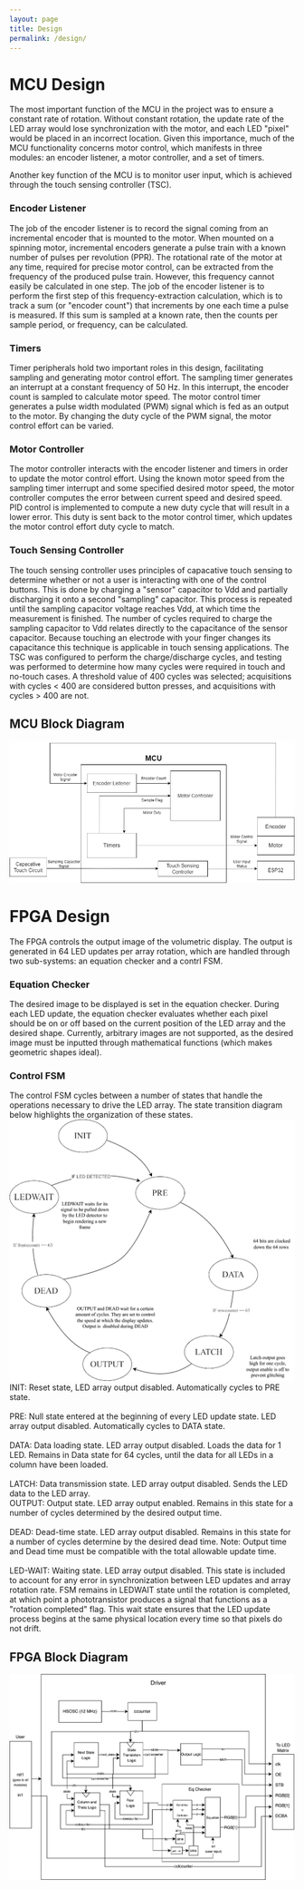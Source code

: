 ```yaml
---
layout: page
title: Design
permalink: /design/
---
```


# MCU Design
The most important function of the MCU in the project was to ensure a constant rate of rotation. Without constant rotation, the update rate of the LED array would lose synchronization with the motor, and each LED "pixel" would be placed in an incorrect location. Given this importance, much of the MCU functionality concerns motor control, which manifests in three modules: an encoder listener, a motor controller, and a set of timers. 

Another key function of the MCU is to monitor user input, which is achieved through the touch sensing controller (TSC).
### Encoder Listener
The job of the encoder listener is to record the signal coming from an incremental encoder that is mounted to the motor. When mounted on a spinning motor, incremental encoders generate a pulse train with a known number of pulses per revolution (PPR). The rotational rate of the motor at any time, required for precise motor control, can be extracted from the frequency of the produced pulse train. However, this frequency cannot easily be calculated in one step. The job of the encoder listener is to perform the first step of this frequency-extraction calculation, which is to track a sum (or "encoder count") that increments by one each time a pulse is measured. If this sum is sampled at a known rate, then the counts per sample period, or frequency, can be calculated. 
### Timers
Timer peripherals hold two important roles in this design, facilitating sampling and generating motor control effort. The sampling timer generates an interrupt at a constant frequency of 50 Hz. In this interrupt, the encoder count is sampled to calculate motor speed. The motor control timer generates a pulse width modulated (PWM) signal which is fed as an output to the motor. By changing the duty cycle of the PWM signal, the motor control effort can be varied. 
### Motor Controller
The motor controller interacts with the encoder listener and timers in order to update the motor control effort. Using the known motor speed from the sampling timer interrupt and some specified desired motor speed, the motor controller computes the error between current speed and desired speed. PID control is implemented to compute a new duty cycle that will result in a lower error. This duty is sent back to the motor control timer, which updates the motor control effort duty cycle to match. 
### Touch Sensing Controller
The touch sensing controller uses principles of capacative touch sensing to determine whether or not a user is interacting with one of the control buttons. This is done by  charging a "sensor" capacitor to Vdd and partially discharging it onto a second "sampling" capacitor. This process is repeated until the sampling capacitor voltage reaches Vdd, at which time the measurement is finished. The number of cycles required to charge the sampling capacitor to Vdd relates directly to the capacitance of the sensor capacitor. Because touching an electrode with your finger changes its capacitance this technique is applicable in touch sensing applications. 
The TSC was configured to perform the charge/discharge cycles, and testing was performed to determine how many cycles were required in touch and no-touch cases. A threshold value of 400 cycles was selected; acquisitions with cycles < 400 are considered button presses, and acquisitions with cycles > 400 are not. 
## MCU Block Diagram
![mcuBD](./assets/img/mcuBD.png)
# FPGA Design
The FPGA controls the output image of the volumetric display. The output is generated in 64 LED updates per array rotation, which are handled through two sub-systems: an equation checker and a contrl FSM. 
### Equation Checker
The desired image to be displayed is set in the equation checker. During each LED update, the equation checker evaluates whether each pixel should be on or off based on the current position of the LED array and the desired shape. Currently, arbitrary images are not supported, as the desired image must be inputted through mathematical functions (which makes geometric shapes ideal). 
### Control FSM
The control FSM cycles between a number of states that handle the operations necessary to drive the LED array. The state transition diagram below highlights the organization of these states. 
![state_transition_diagram](./assets/img/FSM_statetransition.png)\
INIT: Reset state, LED array output disabled. Automatically cycles to PRE state.\
\
PRE: Null state entered at the beginning of every LED update state. LED array output disabled. Automatically cycles to DATA state.\
\
DATA: Data loading state. LED array output disabled. Loads the data for 1 LED. Remains in Data state for 64 cycles, until the data for all LEDs in a column have been loaded.\
\
LATCH: Data transmission state. LED array output disabled. Sends the LED data to the LED array.\
OUTPUT: Output state. LED array output enabled. Remains in this state for a number of cycles determined by the desired output time.\
\
DEAD: Dead-time state. LED array output disabled. Remains in this state for a number of cycles determine by the desired dead time. Note: Output time and Dead time must be compatible with the total allowable update time.\
\
LED-WAIT: Waiting state. LED array output disabled. This state is included to account for any error in synchronization between LED updates and array rotation rate. FSM remains in LEDWAIT state until the rotation is completed, at which point a phototransistor produces a signal that functions as a "rotation completed" flag. This wait state ensures that the LED update process begins at the same physical location every time so that pixels do not drift. 
## FPGA Block Diagram
![FPGA_BD](./assets/img/FPGA_BD.png)
